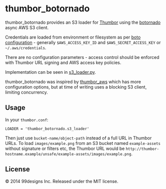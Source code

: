 thumbor_botornado
=================

thumbor_botornado provides an S3 loader for [Thumbor] using the [botornado] async AWS S3 client.

Credentials are loaded from environment or filesystem as per [boto configuration][boto-config] - generally `$AWS_ACCESS_KEY_ID` and `$AWS_SECRET_ACCESS_KEY` or `~/.aws/credentials`.

There are no configuration parameters - access control should be enforced with Thumbor URL signing and AWS access key policies.

Implementation can be seen in [s3_loader.py](thumbor_botornado/s3_loader.py).

thumbor_botornado was inspired by [thumbor_aws] which has more configuration options, but at time of writing uses a blocking S3 client, limiting concurrency.


Usage
-----

In your `thumbor.conf`:

```
LOADER = 'thumbor_botornado.s3_loader'
```

Then just use `bucket-name/object-path` instead of a full URL in Thumbor URLs. To load `images/example.png` from an S3 bucket named `example-assets` without signature or filters etc, the Thumbor URL would be `http://thumbor-hostname.example/unsafe/example-assets/images/example.png`.


[Thumbor]: https://github.com/thumbor/thumbor
[botornado]: https://github.com/yyuu/botornado
[boto-config]: http://boto.readthedocs.org/en/latest/boto_config_tut.html
[thumbor_aws]: https://github.com/willtrking/thumbor_aws


License
-------

© 2014 99designs Inc. Released under the MIT license.
